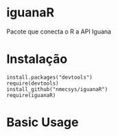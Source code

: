 # iguanaR
Pacote que conecta o R a API Iguana
[](http://iguana.incertezalab.com/)
# Instalação

```
install.packages("devtools")
require(devtools)
install_github("nmecsys/iguanaR")
require(iguanaR)
```

# Basic Usage
